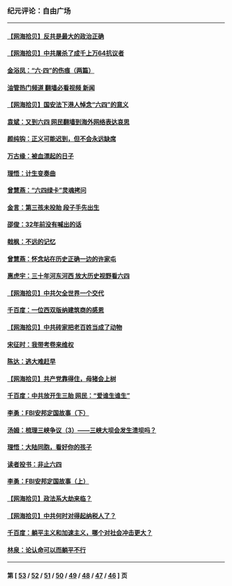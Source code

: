 ### 纪元评论：自由广场
---
#### [【网海拾贝】反共是最大的政治正确](../../pages/nsc993/n13007051.md?06090330) 
#### [【网海拾贝】中共屠杀了成千上万64抗议者](../../pages/nsc993/n13002713.md?06090330) 
#### [金浴凤：“六·四”的伤痕（两篇）](../../pages/nsc993/n13001719.md?06090330) 
#### [油管热门频道 翻墙必看视频 新闻](ok?06090330)
#### [【网海拾贝】国安法下港人悼念“六四”的意义](../../pages/nsc993/n13001039.md?06090330) 
#### [袁斌：又到六四 网民翻墙到海外网络表达哀思](../../pages/nsc993/n13000995.md?06090330) 
#### [颜纯钩：正义可能迟到，但不会永远缺席](../../pages/nsc993/n13000920.md?06090330) 
#### [万古缘：被血漂起的日子](../../pages/nsc993/n13000914.md?06090330) 
#### [理悟：计生变奏曲](../../pages/nsc993/n13000414.md?06090330) 
#### [曾慧燕：“六四绿卡”灵魂拷问](../../pages/nsc993/n13000277.md?06090330) 
#### [金言：第三孩未投胎 段子手先出生](../../pages/nsc993/n13000215.md?06090330) 
#### [邵俊：32年前没有喊出的话](../../pages/nsc993/n13000181.md?06090330) 
#### [戟枫：不远的记忆](../../pages/nsc993/n13000121.md?06090330) 
#### [曾慧燕：怀念站在历史正确一边的许家屯](../../pages/nsc993/n13000073.md?06090330) 
#### [惠虎宇：三十年河东河西 放大历史视野看六四](../../pages/nsc993/n13000018.md?06090330) 
#### [【网海拾贝】中共欠全世界一个交代](../../pages/nsc993/n12998706.md?06090330) 
#### [千百度：一位西双版纳建筑商的感恩](../../pages/nsc993/n12998487.md?06090330) 
#### [【网海拾贝】中共砖家把老百姓当成了动物](../../pages/nsc993/n12993483.md?06090330) 
#### [宋征时：我带考卷来维权](../../pages/nsc993/n12994088.md?06090330) 
#### [陈达：逃大难赶早](../../pages/nsc993/n12993569.md?06090330) 
#### [【网海拾贝】共产党靠得住，母猪会上树](../../pages/nsc993/n12990730.md?06090330) 
#### [千百度：中共放开生三胎 网民：“爱谁生谁生”](../../pages/nsc993/n12990644.md?06090330) 
#### [李勇：FBI安邦定国故事（下）](../../pages/nsc993/n12987854.md?06090330) 
#### [汤姆：梳理三峡争议（3）——三峡大坝会发生溃坝吗？](../../pages/nsc993/n12989806.md?06090330) 
#### [理悟：大陆同胞，看好你的孩子](../../pages/nsc993/n12989778.md?06090330) 
#### [读者投书：非止六四](../../pages/nsc993/n12989673.md?06090330) 
#### [李勇：FBI安邦定国故事（上）](../../pages/nsc993/n12987749.md?06090330) 
#### [【网海拾贝】政法系大劫来临？](../../pages/nsc993/n12987596.md?06090330) 
#### [【网海拾贝】中共何时对得起纳税人了？](../../pages/nsc993/n12985578.md?06090330) 
#### [千百度：躺平主义和加速主义，哪个对社会冲击更大？](../../pages/nsc993/n12985512.md?06090330) 
#### [林泉：论认命可以而躺平不行](../../pages/nsc993/n12985505.md?06090330) 

---
#### 第 [ [53](./53.md?06090330) / [52](./52.md?06090330) / [51](./51.md?06090330) / [50](./50.md?06090330) / [49](./49.md?06090330) / [48](./48.md?06090330) / [47](./47.md?06090330) / [46](./46.md?06090330) ] 页
